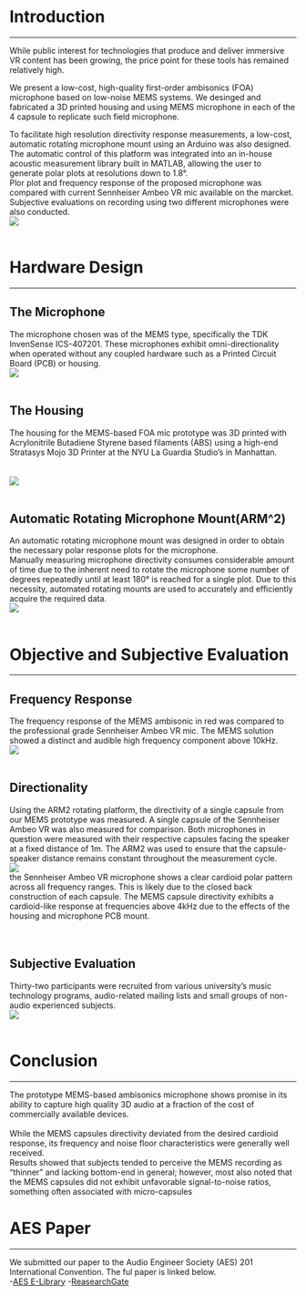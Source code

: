 
# Introduction
---
While public interest for technologies that produce and deliver immersive VR content has been growing, the price point for these tools has remained relatively high.   

We present a low-cost, high-quality first-order ambisonics (FOA) microphone based on low-noise MEMS systems. We desinged and fabricated a 3D printed housing and using MEMS microphone in each of the 4 capsule to replicate such field microphone.   

To facilitate high resolution directivity response measurements, a low-cost, automatic rotating microphone mount using an Arduino was also designed.  
The automatic control of this platform was integrated into an in-house acoustic measurement library built in MATLAB, allowing the user to generate polar plots at resolutions down to 1.8°.  
Plor plot and frequency response of the proposed microphone was compared with current Sennheiser Ambeo VR mic available on the marcket. Subjective evaluations on recording using two different microphones were also conducted.  
<img src="pic/Intro.PNG?raw=true"/>
<br><br> 

# Hardware Design
---
## The Microphone
The microphone chosen was of the MEMS type, specifically the TDK InvenSense ICS-407201. These microphones exhibit omni-directionality when operated without any coupled hardware such as a Printed Circuit Board (PCB) or housing.  
<img src="pic/mic.PNG?raw=true"/>
<br><br>
## The Housing
The housing for the MEMS-based FOA mic prototype was 3D printed with Acrylonitrile Butadiene Styrene based filaments (ABS) using a high-end Stratasys Mojo 3D Printer at the NYU La Guardia Studio’s in Manhattan.  
<br><br>
<img src="pic/Housing.PNG?raw=true"/>
<br><br>
## Automatic Rotating Microphone Mount(ARM^2)
An automatic rotating microphone mount was designed in order to obtain the necessary polar response plots for the microphone.   
Manually measuring microphone directivity consumes considerable amount of time due to the inherent need to rotate the microphone some number of degrees repeatedly until at least 180° is reached for a single plot. Due to this necessity, automated rotating mounts are used to accurately and efficiently acquire the required data.  
<img src="pic/Platform.PNG?raw=true"/>
<br><br>

# Objective and Subjective Evaluation
---
## Frequency Response
The frequency response of the MEMS ambisonic in red was compared to the professional grade Sennheiser Ambeo VR mic. The MEMS solution showed a distinct and audible high frequency component above 10kHz.  
<img src="pic/FR.PNG?raw=true"/>
<br><br>
## Directionality
Using the ARM2 rotating platform, the directivity of a single capsule from our MEMS prototype was measured. A single capsule of the Sennheiser Ambeo VR was also measured for comparison. Both microphones in question were measured with their respective capsules facing the speaker at a fixed distance of 1m. The ARM2 was used to ensure that the capsule-speaker distance remains constant throughout the measurement cycle.  
<img src="pic/Polar.PNG?raw=true"/>  
the Sennheiser Ambeo VR microphone shows a clear cardioid polar pattern across all frequency ranges. This is likely due to the closed back construction of each capsule. The MEMS capsule directivity exhibits a cardioid-like response at frequencies above 4kHz due to the effects of the housing and microphone PCB mount.  
<br><br>
## Subjective Evaluation
Thirty-two participants were recruited from various university’s music technology programs, audio-related mailing lists and small groups of non-audio experienced subjects.  
<img src="pic/Subject.PNG?raw=true"/> 
<br><br>

# Conclusion
---
The prototype MEMS-based ambisonics microphone shows promise in its ability to capture high quality 3D audio at a fraction of the cost of commercially available devices. 
<br><br> 
While the MEMS capsules directivity deviated from the desired cardioid response, its frequency and noise floor characteristics were generally well received.  
Results showed that subjects tended to perceive the MEMS recording as “thinner” and lacking bottom-end in general; however, most also noted that the MEMS capsules did not exhibit unfavorable signal-to-noise ratios, something often associated with micro-capsules

# AES Paper
---
We submitted our paper to the Audio Engineer Society (AES) 201 International Convention. The ful paper is linked below.  
-[AES E-Library](http://www.aes.org/e-lib/browse.cfm?elib=19254)
-[ReasearchGate](https://www.researchgate.net/publication/320188555_A_Low-Cost_High-Quality_MEMS_Ambisonic_Microphone)
